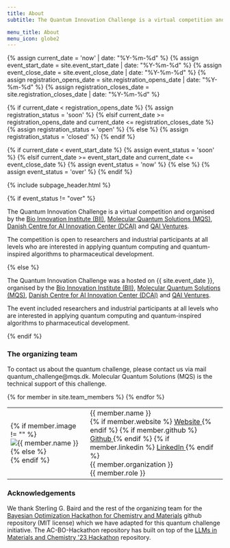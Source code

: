 ```yaml
---
title: About
subtitle: The Quantum Innovation Challenge is a virtual competition and organised by the Bio Innovation Institute (BII), Molecular Quantum Solutions (MQS), Danish Centre for AI Innovation Center (DCAI) and QAI Ventures

menu_title: About
menu_icon: globe2
---
```


{% assign current_date = 'now' | date: "%Y-%m-%d" %}
{% assign event_start_date = site.event_start_date | date: "%Y-%m-%d" %}
{% assign event_close_date = site.event_close_date | date: "%Y-%m-%d" %}
{% assign registration_opens_date = site.registration_opens_date | date: "%Y-%m-%d" %}
{% assign registration_closes_date = site.registration_closes_date | date: "%Y-%m-%d" %}

{% if current_date < registration_opens_date %}
{% assign registration_status = 'soon' %}
{% elsif current_date >= registration_opens_date and current_date <= registration_closes_date %}
{% assign registration_status = 'open' %}
{% else %}
{% assign registration_status = 'closed' %}
{% endif %}

{% if current_date < event_start_date %}
{% assign event_status = 'soon' %}
{% elsif current_date >= event_start_date and current_date <= event_close_date %}
{% assign event_status = 'now' %}
{% else %}
{% assign event_status = 'over' %}
{% endif %}

{% include subpage_header.html %}

<section class="px-5 max-w-screen-lg mx-auto text-white py-10 gap-4 flex flex-col">
<article class="prose prose-invert max-w-none w-full flex-1 block break-words mb-8">

{% if event_status != "over" %}
<p>The Quantum Innovation Challenge is a virtual competition and organised by the <a href="https://bii.dk">Bio Innovation Institute (BII)</a>, <a href="https://mqs.dk">Molecular Quantum Solutions (MQS)</a>, <a href="https://dcai.dk">Danish Centre for AI Innovation Center (DCAI)</a> and <a href="https://qai-ventures.com">QAI Ventures</a>.</p>
<p>The competition is open to researchers and industrial participants at all levels who are interested in applying quantum computing and quantum-inspired algorithms to pharmaceutical development.</p>
{% else %}
<p>The Quantum Innovation Challenge was a hosted on {{ site.event_date }}, organised by the <a href="https://bii.dk">Bio Innovation Institute (BII)</a>, <a href="https://mqs.dk">Molecular Quantum Solutions (MQS)</a>, <a href="https://dcai.dk">Danish Centre for AI Innovation Center (DCAI)</a> and <a href="https://qai-ventures.com">QAI Ventures</a>.</p>
<p>The event included researchers and industrial participants at all levels who are interested in applying quantum computing and quantum-inspired algorithms to pharmaceutical development.</p>
{% endif %}

<h3>The organizing team</h3>

<p>To contact us about the quantum challenge, please contact us via mail quantum_challenge@mqs.dk. Molecular Quantum Solutions (MQS) is the technical support of this challenge.</p>

</article>

<div class="w-full max-w-6xl mx-auto">
    <table class="w-full border-collapse border border-electron/25">
        <tbody>
            {% for member in site.team_members %}
            <tr class="{% unless forloop.last %}border-b border-electron/25  hover:bg-electron/10 {% endunless %}">
                <td class="py-6 pr-6 align-center p-5 ">
                    {% if member.image != "" %}
                        <img alt="{{ member.name }}" 
                             src="{{ member.image }}"
                             class="w-20 h-20 md:w-24 md:h-24 rounded-full object-cover border border-quantum/25">
                    {% else %}
                        <div class="w-20 h-20 md:w-24 md:h-24 rounded-full bg-gray-100 border border-quantum/25 flex items-center justify-center">
                            <i class="bi bi-person text-gray-400 text-2xl"></i>
                        </div>
                    {% endif %}
                </td>
                <td class="py-6 align-top">
                    <div class="font-semibold text-lg text-white mb-2">{{ member.name }}</div>
                    <div class="flex gap-3 mb-3">
                        {% if member.website %}
                            <a title="Website" href="{{ member.website }}" class="text-white underline transition-colors">
                                Website
                            </a>
                        {% endif %}
                        {% if member.github %}
                            <a title="GitHub" href="{{ member.github }}" class="text-white underline transition-colors">
                                Github
                            </a>
                        {% endif %}
                        {% if member.linkedin %}
                            <a title="LinkedIn" href="{{ member.linkedin }}" class="text-white underline transition-colors">
                                LinkedIn
                            </a>
                        {% endif %}
                    </div>
                    <div class="text-electron font-medium">{{ member.organization }}</div>
                    <div class="text-electron">{{ member.role }}</div>
                </td>
            </tr>
            {% endfor %}
        </tbody>
    </table>
</div>

<article class="prose prose-invert max-w-none w-full flex-1 block break-words mb-8">
<h3>Acknowledgements</h3>
<p>
We thank Sterling G. Baird and the rest of the organizing team for the <a href="https://github.com/AC-BO-Hackathon/ac-bo-hackathon.github.io">Bayesian Optimization Hackathon for Chemistry and Materials</a> github repository (MIT license) which we have adapted for this quantum challenge initiative.
The AC-BO-Hackathon repository has built on top of the <a href="https://materials-data-facility.github.io/llm-hackathon/">LLMs in Materials and Chemistry '23 Hackathon</a> repository.
</p>
</article>
</section>
